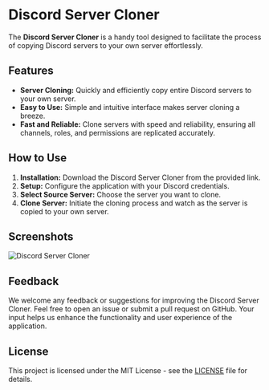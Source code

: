 <h1>Discord Server Cloner</h1>
<p>The <strong>Discord Server Cloner</strong> is a handy tool designed to facilitate the process of copying Discord servers to your own server effortlessly.</p>

<h2>Features</h2>

<ul>
  <li><strong>Server Cloning:</strong> Quickly and efficiently copy entire Discord servers to your own server.</li>
  <li><strong>Easy to Use:</strong> Simple and intuitive interface makes server cloning a breeze.</li>
  <li><strong>Fast and Reliable:</strong> Clone servers with speed and reliability, ensuring all channels, roles, and permissions are replicated accurately.</li>
</ul>

<h2>How to Use</h2>

<ol>
  <li><strong>Installation:</strong> Download the Discord Server Cloner from the provided link.</li>
  <li><strong>Setup:</strong> Configure the application with your Discord credentials.</li>
  <li><strong>Select Source Server:</strong> Choose the server you want to clone.</li>
  <li><strong>Clone Server:</strong> Initiate the cloning process and watch as the server is copied to your own server.</li>
</ol>

<h2>Screenshots</h2>

<img src="https://github.com/ardaltunel/discord-server-cloner/assets/35379428/fbaadba3-942f-44a2-a1bb-0c5a81fd68a7" alt="Discord Server Cloner">

<h2>Feedback</h2>

<p>We welcome any feedback or suggestions for improving the Discord Server Cloner. Feel free to open an issue or submit a pull request on GitHub. Your input helps us enhance the functionality and user experience of the application.</p>

<h2>License</h2>

<p>This project is licensed under the MIT License - see the <a href="LICENSE">LICENSE</a> file for details.</p>
